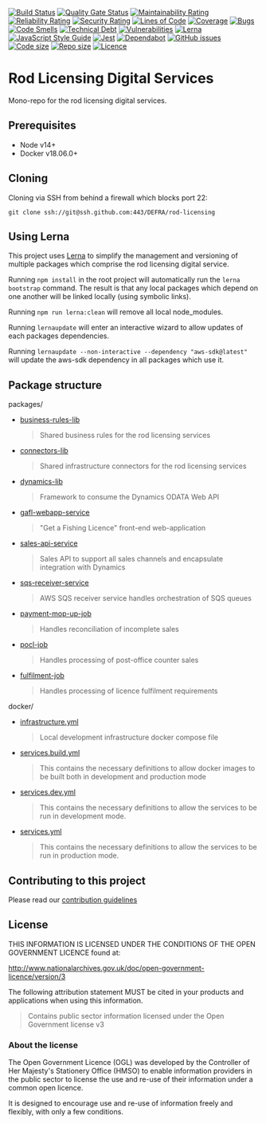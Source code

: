 [![Build Status](https://api.travis-ci.org/DEFRA/rod-licensing.svg?branch=master)](https://travis-ci.org/DEFRA/rod-licensing)
[![Quality Gate Status](https://sonarcloud.io/api/project_badges/measure?project=DEFRA_rod-licencing&metric=alert_status)](https://sonarcloud.io/dashboard?id=DEFRA_rod-licencing)
[![Maintainability Rating](https://sonarcloud.io/api/project_badges/measure?project=DEFRA_rod-licencing&metric=sqale_rating)](https://sonarcloud.io/dashboard?id=DEFRA_rod-licencing)
[![Reliability Rating](https://sonarcloud.io/api/project_badges/measure?project=DEFRA_rod-licencing&metric=reliability_rating)](https://sonarcloud.io/dashboard?id=DEFRA_rod-licencing)
[![Security Rating](https://sonarcloud.io/api/project_badges/measure?project=DEFRA_rod-licencing&metric=security_rating)](https://sonarcloud.io/dashboard?id=DEFRA_rod-licencing)
[![Lines of Code](https://sonarcloud.io/api/project_badges/measure?project=DEFRA_rod-licencing&metric=ncloc)](https://sonarcloud.io/dashboard?id=DEFRA_rod-licencing)
[![Coverage](https://sonarcloud.io/api/project_badges/measure?project=DEFRA_rod-licencing&metric=coverage)](https://sonarcloud.io/dashboard?id=DEFRA_rod-licencing)
[![Bugs](https://sonarcloud.io/api/project_badges/measure?project=DEFRA_rod-licencing&metric=bugs)](https://sonarcloud.io/dashboard?id=DEFRA_rod-licencing)
[![Code Smells](https://sonarcloud.io/api/project_badges/measure?project=DEFRA_rod-licencing&metric=code_smells)](https://sonarcloud.io/dashboard?id=DEFRA_rod-licencing)
[![Technical Debt](https://sonarcloud.io/api/project_badges/measure?project=DEFRA_rod-licencing&metric=sqale_index)](https://sonarcloud.io/dashboard?id=DEFRA_rod-licencing)
[![Vulnerabilities](https://sonarcloud.io/api/project_badges/measure?project=DEFRA_rod-licencing&metric=vulnerabilities)](https://sonarcloud.io/dashboard?id=DEFRA_rod-licencing)
[![Lerna](https://img.shields.io/badge/maintained%20with-lerna-cc00ff.svg)](https://lerna.js.org/)
[![JavaScript Style Guide](https://img.shields.io/badge/code_style-standard-brightgreen.svg)](https://standardjs.com)
[![Jest](https://img.shields.io/badge/tested_with-jest-99424f.svg)](https://github.com/facebook/jest)
[![Dependabot](https://api.dependabot.com/badges/status?host=github&repo=DEFRA/rod-licensing)](https://dependabot.com/)
[![GitHub issues](https://img.shields.io/github/issues/DEFRA/rod-licensing.svg)](https://github.com/DEFRA/rod-licensing/issues/)
[![Code size](https://img.shields.io/github/languages/code-size/DEFRA/rod-licensing.svg)]()
[![Repo size](https://img.shields.io/github/repo-size/DEFRA/rod-licensing.svg)]()
[![Licence](https://img.shields.io/badge/licence-OGLv3-blue.svg)](http://www.nationalarchives.gov.uk/doc/open-government-licence/version/3)

# Rod Licensing Digital Services

Mono-repo for the rod licensing digital services.

## Prerequisites

- Node v14+
- Docker v18.06.0+

## Cloning

Cloning via SSH from behind a firewall which blocks port 22:

```
git clone ssh://git@ssh.github.com:443/DEFRA/rod-licensing
```

## Using Lerna

This project uses [Lerna](https://lerna.js.org/) to simplify the management and versioning of multiple packages which comprise the rod licensing digital
service.

Running `npm install` in the root project will automatically run the `lerna bootstrap` command. The result is that any local packages which depend on
one another will be linked locally (using symbolic links).

Running `npm run lerna:clean` will remove all local node_modules.

Running `lernaupdate` will enter an interactive wizard to allow updates of each packages dependencies.

Running `lernaupdate --non-interactive --dependency "aws-sdk@latest"` will update the aws-sdk dependency in all packages which use it.

## Package structure

packages/

- [business-rules-lib](packages/business-rules-lib/README.md)
  > Shared business rules for the rod licensing services
- [connectors-lib](packages/connectors-lib/README.md)
  > Shared infrastructure connectors for the rod licensing services
- [dynamics-lib](packages/dynamics-lib/README.md)
  > Framework to consume the Dynamics ODATA Web API
- [gafl-webapp-service](packages/gafl-webapp-service/README.md)
  > "Get a Fishing Licence" front-end web-application
- [sales-api-service](packages/sales-api-service/README.md)
  > Sales API to support all sales channels and encapsulate integration with Dynamics
- [sqs-receiver-service](packages/sqs-receiver-service/README.md)
  > AWS SQS receiver service handles orchestration of SQS queues
- [payment-mop-up-job](packages/payment-mop-up-job/README.md)
  > Handles reconciliation of incomplete sales
- [pocl-job](packages/pocl-job/README.md)
  > Handles processing of post-office counter sales
- [fulfilment-job](packages/fulfilment-job/README.md)
  > Handles processing of licence fulfilment requirements

docker/

- [infrastructure.yml](docker/README.md#Infrastructure)
  > Local development infrastructure docker compose file
- [services.build.yml](docker/README.md#Services)
  > This contains the necessary definitions to allow docker images to be built both in development and production mode
- [services.dev.yml](docker/README.md#Services)
  > This contains the necessary definitions to allow the services to be run in development mode.
- [services.yml](docker/README.md#Services)
  > This contains the necessary definitions to allow the services to be run in production mode.

## Contributing to this project

Please read our [contribution guidelines](CONTRIBUTING.md)

## License

THIS INFORMATION IS LICENSED UNDER THE CONDITIONS OF THE OPEN GOVERNMENT LICENCE found at:

http://www.nationalarchives.gov.uk/doc/open-government-licence/version/3

The following attribution statement MUST be cited in your products and applications when using this information.

> Contains public sector information licensed under the Open Government license v3

### About the license

The Open Government Licence (OGL) was developed by the Controller of Her Majesty's Stationery Office (HMSO) to enable information providers in the public sector to license the use and re-use of their information under a common open licence.

It is designed to encourage use and re-use of information freely and flexibly, with only a few conditions.
